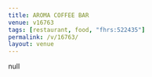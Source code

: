 ```yaml
---
title: AROMA COFFEE BAR
venue: v16763
tags: [restaurant, food, "fhrs:522435"]
permalink: /v/16763/
layout: venue
---
```

null